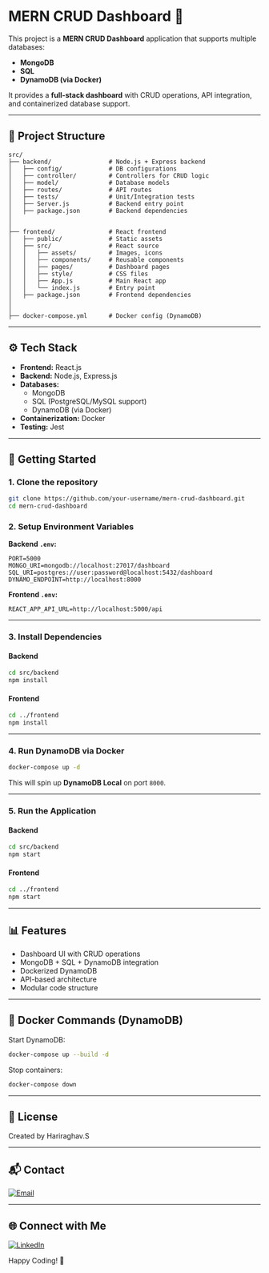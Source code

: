 
# MERN CRUD Dashboard 🚀

This project is a **MERN CRUD Dashboard** application that supports multiple databases:
- **MongoDB**
- **SQL**
- **DynamoDB (via Docker)**

It provides a **full-stack dashboard** with CRUD operations, API integration, and containerized database support.

---

## 📂 Project Structure

```
src/
├── backend/                # Node.js + Express backend
│   ├── config/             # DB configurations
│   ├── controller/         # Controllers for CRUD logic
│   ├── model/              # Database models
│   ├── routes/             # API routes
│   ├── tests/              # Unit/Integration tests
│   ├── Server.js           # Backend entry point
│   ├── package.json        # Backend dependencies
│   
│
├── frontend/               # React frontend
│   ├── public/             # Static assets
│   ├── src/                # React source
│   │   ├── assets/         # Images, icons
│   │   ├── components/     # Reusable components
│   │   ├── pages/          # Dashboard pages
│   │   ├── style/          # CSS files
│   │   ├── App.js          # Main React app
│   │   └── index.js        # Entry point
│   ├── package.json        # Frontend dependencies
│   
│
├── docker-compose.yml      # Docker config (DynamoDB)
```

---

## ⚙️ Tech Stack

- **Frontend:** React.js  
- **Backend:** Node.js, Express.js  
- **Databases:**
  - MongoDB
  - SQL (PostgreSQL/MySQL support)
  - DynamoDB (via Docker)  
- **Containerization:** Docker  
- **Testing:** Jest  

---

## 🚀 Getting Started

### 1. Clone the repository
```bash
git clone https://github.com/your-username/mern-crud-dashboard.git
cd mern-crud-dashboard
```

### 2. Setup Environment Variables

**Backend `.env`:**
```env
PORT=5000
MONGO_URI=mongodb://localhost:27017/dashboard
SQL_URI=postgres://user:password@localhost:5432/dashboard
DYNAMO_ENDPOINT=http://localhost:8000
```

**Frontend `.env`:**
```env
REACT_APP_API_URL=http://localhost:5000/api
```

---

### 3. Install Dependencies

#### Backend
```bash
cd src/backend
npm install
```

#### Frontend
```bash
cd ../frontend
npm install
```

---

### 4. Run DynamoDB via Docker
```bash
docker-compose up -d
```

This will spin up **DynamoDB Local** on port `8000`.

---

### 5. Run the Application

#### Backend
```bash
cd src/backend
npm start
```

#### Frontend
```bash
cd ../frontend
npm start
```

---

## 📊 Features

- Dashboard UI with CRUD operations
- MongoDB + SQL + DynamoDB integration
- Dockerized DynamoDB
- API-based architecture
- Modular code structure

---

## 🐳 Docker Commands (DynamoDB)

Start DynamoDB:
```bash
docker-compose up --build -d
```

Stop containers:
```bash
docker-compose down
```

---

## 📩 License

Created by Hariraghav.S

---

## 📬 Contact

[![Email](https://img.shields.io/badge/email-hariraghava21s@gmail.com-blue?style=flat&logo=gmail)](mailto:hariraghava21s@gmail.com)

---

## 🌐 Connect with Me

[![LinkedIn](https://img.shields.io/badge/LinkedIn-Hariraghav.S-blue?style=flat&logo=linkedin)](https://www.linkedin.com/in/hariraghav962003/)

Happy Coding! 🎯
